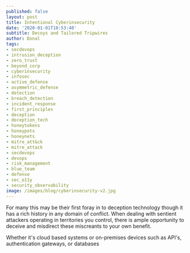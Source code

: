 ```yaml
---
published: false
layout: post
title: Intentional Cyberinsecurity
date: '2020-01-01T10:53:40'
subtitle: Decoys and Tailored Tripwires
author: Donal
tags:
- secdevops 
- intrusion_deception
- zero_trust
- beyond_corp
- cyberinsecurity
- infosec
- active_defense
- asymmetric_defense
- detection
- breach_detection
- incident_response
- first_principles
- deception
- deception_tech
- honeytokens
- honeypots
- honeynets
- mitre_att&ck
- mitre_attack
- secdevops
- devops
- risk_management
- blue_team
- defense
- sec_o11y
- security_observability
image: /images/blog/cyberinsecurity-v2.jpg
---
```


For many this may be their first foray in to deception technology though it has a rich history in any domain of conflict. When dealing with sentient attackers operating in territories you control, there is ample opportunity to deceive and misdirect these miscreants to your own benefit. 

Whether it's cloud based systems or on-premises devices such as API's, authentication gateways, or databases
